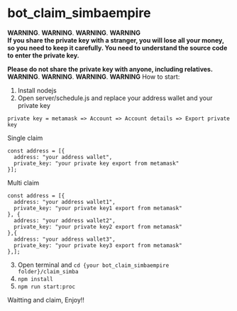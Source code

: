 # bot_claim_simbaempire

**WARNING**. **WARNING**. **WARNING**. **WARNING** <br/>
**If you share the private key with a stranger, you will lose all your money, so you need to keep it carefully. You need to understand the source code to enter the private key.** <br/>

**Please do not share the private key with anyone, including relatives.** <br/>
**WARNING**. **WARNING**. **WARNING**. **WARNING**
How to start:

1.  Install nodejs
2.  Open server/schedule.js and replace your address wallet and your private key

```private key = metamask => Account => Account details => Export private key```

Single claim
```
const address = [{
  address: "your address wallet",
  private_key: "your private key export from metamask"
}];
```
Multi claim
```
const address = [{
  address: "your address wallet1",
  private_key: "your private key1 export from metamask"
}, {
  address: "your address wallet2",
  private_key: "your private key2 export from metamask"
},{
  address: "your address wallet3",
  private_key: "your private key3 export from metamask"
},];
```
3.  Open terminal and ```cd {your bot_claim_simbaempire folder}/claim_simba```
4.  ```npm install```
5.  ```npm run start:proc```

Waitting and claim, Enjoy!!
